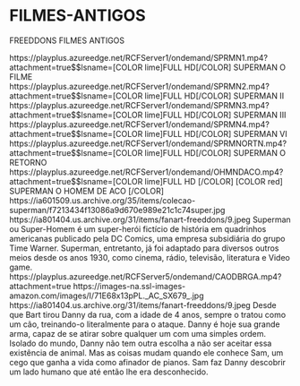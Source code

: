 # FILMES-ANTIGOS
FREEDDONS FILMES ANTIGOS

<item>
<title>[B]COLEÇÃO DO SUPERMAN [COLOR yellow]ANOS 80[/COLOR] [COLOR lime]FULL HD[/COLOR]  DUBLADO [/B]</title>
<link>https://playplus.azureedge.net/RCFServer1/ondemand/SPRMN1.mp4?attachment=true$$lsname=[COLOR lime]FULL HD[/COLOR] SUPERMAN O FILME</link>
<link>https://playplus.azureedge.net/RCFServer1/ondemand/SPRMN2.mp4?attachment=true$$lsname=[COLOR lime]FULL HD[/COLOR] SUPERMAN II</link>
<link>https://playplus.azureedge.net/RCFServer1/ondemand/SPRMN3.mp4?attachment=true$$lsname=[COLOR lime]FULL HD[/COLOR] SUPERMAN III</link>
<link>https://playplus.azureedge.net/RCFServer1/ondemand/SPRMN4.mp4?attachment=true$$lsname=[COLOR lime]FULL HD[/COLOR] SUPERMAN VI</link>
<link>https://playplus.azureedge.net/RCFServer1/ondemand/SPRMNORTN.mp4?attachment=true$$lsname=[COLOR lime]FULL HD[/COLOR] SUPERMAN O RETORNO</link>
<link>https://playplus.azureedge.net/RCFServer1/ondemand/OHMNDACO.mp4?attachment=true$$lsname=[COLOR lime]FULL HD [/COLOR] [COLOR red] SUPERMAN O HOMEM DE ACO [/COLOR]</link>
<thumbnail>https://ia601509.us.archive.org/35/items/colecao-superman/f7213434f13086a9d670e989e21c1c74super.jpg</thumbnail>
<fanart>https://ia801404.us.archive.org/31/items/fanart-freeddons/9.jpeg</fanart>
<info>Superman ou Super-Homem é um super-herói fictício de história em quadrinhos americanas publicado pela DC Comics, uma empresa subsidiária do grupo Time Warner. Superman, entretanto, já foi adaptado para diversos outros meios desde os anos 1930, como cinema, rádio, televisão, literatura e Video game.</info>
<genre></genre>
</item>

<item>
<title>[B] CÃO DE BRIGA [COLOR yellow][/COLOR] - [COLOR lime][/COLOR]  DUBLADO [/B]</title>
<link>https://playplus.azureedge.net/RCFServer5/ondemand/CAODBRGA.mp4?attachment=true</link>
<thumbnail>https://images-na.ssl-images-amazon.com/images/I/71E68x13pPL._AC_SX679_.jpg</thumbnail>
<fanart>https://ia801404.us.archive.org/31/items/fanart-freeddons/9.jpeg</fanart>
<info>Desde que Bart tirou Danny da rua, com a idade de 4 anos, sempre o tratou como um cão, treinando-o literalmente para o ataque. Danny é hoje sua grande arma, capaz de se atirar sobre qualquer um com uma simples ordem. Isolado do mundo, Danny não tem outra escolha a não ser aceitar essa existência de animal. Mas as coisas mudam quando ele conhece Sam, um cego que ganha a vida como afinador de pianos. Sam faz Danny descobrir um lado humano que até então lhe era desconhecido.</info>
<genre></genre>
</item>



